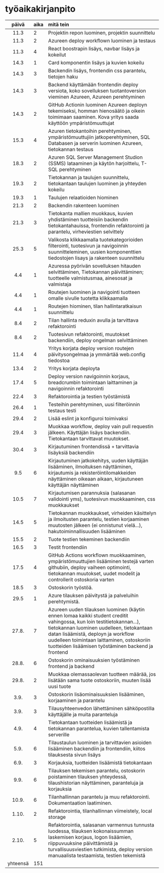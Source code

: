 # työaikakirjanpito

| päivä | aika | mitä tein  |
| :----:|:-----| :-----|
| 11.3 | 2    | Projektin repon luominen, projektin suunnittelu |
| 11.3 | 2    | Azureen deploy workflown luominen ja testaus |
| 11.3 | 4    | React boostrapin lisäys, navbar lisäys ja kokeilut |
| 14.3 | 1    | Card komponentin lisäys ja kuvien kokeilu |
| 14.3 | 3   | Backendin lisäys, frontendin css parantelu, tietojen haku |
| 14.3 | 3   | Backend käyttämään frontendin deploy versiota, koko sovelluksen tuotantoversion vieminen Azureen, Azureen perehtyminen |
| 14.3 | 2   | GitHub Actionin luominen Azureen deployn tekemiseksi, homman hienosäätö ja oikein toimimaan saaminen. Kova yritys saada käyttöön ympäristömuuttujat |
| 15.3 | 4   | Azuren tietokantoihin perehtyminen, ympäristömuuttujiin jatkoperehtyminen, SQL Databasen ja serverin luominen Azureen, tietokannan testaus |
| 18.3 | 2   | Azuren SQL Server Management Studion (SSMS) lataaminen ja käytön harjoittelu, T-SQL perehtyminen |
| 19.3 | 2   | Tietokannan ja taulujen suunnittelu, tietokantaan taulujen luominen ja yhteyden kokeilu |
| 19.3 | 1  | Taulujen relaatioiden hiominen |
| 21.3 | 2  | Backendin rakenteen luominen |
| 21.3 | 3  | Tietokanta mallien muokkaus, kuvien yhdistäminen tuotteisiin backendin tietokantahauissa, frontendin refaktorointi ja parantelu, virheviestien selvittely |
| 25.3 | 5  | Valikosta klikkaamalla tuotekategorioiden filterointi, tuotesivun ja navigoinnin suunnitteleminen, uusien komponenttien tiedostojen lisays ja rakenteen suunnittelu |
| 4.4 | 1  | Azuressa pyörivän sovelluksen hitauden selvittäminen, Tietokannan päivittäminen; tuotteelle valmistusmaa, ainesosat ja valmistaja|
| 4.4 | 1  | Routejen luominen ja navigointi tuotteen omalle sivulle tuotetta klikkaamalla|
| 4.4 | 1  | Routejen hiominen, tilan hallintaratkaisun suunnittelu|
| 8.4 | 2  | Tilan hallinta reduxin avulla ja tarvittava refaktorointi|
| 8.4 | 2  | Tuotesivun refaktorointi, muutokset backendiin, deploy ongelman selvittäminen |
| 11.4 | 4  | Yritys korjata deploy version routejen päivitysongelmaa ja ymmärtää web.config tiedostoa |
| 13.4 | 2  | Yritys korjata deployta |
| 17.4 | 5  | Deploy version navigoinnin korjaus, breadcrumbin toimintaan laittaminen ja navigoinnin refaktorointi |
| 22.4 | 3  | Refaktorointia ja testien työstämistä |
| 26.4 | 1  | Testeihin perehtyminen, uusi filteröinnin testaus testi |
| 29.4 | 2  | Lisää eslint ja konfiguroi toimivaksi |
| 29.4 | 3  | Muokkaa workflow, deploy vain pull requestin jälkeen. Käyttäjän lisäys backendiin. Tietokantaan tarvittavat muutokset. |
| 30.4 | 3  | Kirjautuminen frontendissä + tarvittavia lisäyksiä backendiin |
| 9.5 | 6  | Kirjautuminen jatkokehitys, uuden käyttäjän lisääminen, ilmoituksen näyttäminen, kirjautumis ja rekisteröintilomakkeiden näyttäminen oikeaan aikaan, kirjautuneen käyttäjän näyttäminen |
| 10.5 | 7  | Kirjautumisen parannuksia (salasanan validointi yms), tuotesivun muokkaaminen, css muokkaukset |
| 14.5 | 5  | Tietokannan muokkaukset, virheiden käsittelyn ja ilmoitusten parantelu, testien korjaaminen muutosten jälkeen (ei onnistunut vielä...), hakutoiminnallisuuden lisääminen |
| 15.5 | 2  | Tuote testien tekeminen backendiin |
| 16.5 | 3  | Testit frontendiin |
| 17.5 | 4  | GitHub Actions workflown muokkaaminen, ympäristömuuttujien lisääminen testejä varten githubiin, deploy vaiheen optimointi, tietokannan muutokset, uudet modelit ja controllerit ostoskoria varten |
| 18.5 | 3  | Ostoskorin työstöä. |
| 29.5 | 1 | Azure tilauksen päivitystä ja palveluihin perehtymistä. |
| 27.8. | 7 | Azureen uuden tilauksen luominen (käytin ennen lomaa kaikki student creditit vahingossa, kun loin testitietokannan...), tietokannan luominen uudelleen, tietokantaan datan lisäämistä, deployn ja workflow uudelleen toimintaan laittaminen, ostoskoriin tuotteiden lisäämisen työstäminen backend ja frontend |
| 28.8. | 6 | Ostoskorin ominaisuuksien työstäminen frontend ja backend |
| 29.8. | 2 | Muokkaa olemassaolevan tuotteen määrää, jos lisätään sama tuote ostoskoriin, muuten lisää uusi tuote |
| 3.9. | 3 | Ostoskorin lisäominaisuuksien lisääminen, korjaaminen ja parantelu |
| 3.9. | 3 | Tilausyhteenvedon lähettäminen sähköpostilla käyttäjälle ja muita paranteluja |
| 4.9. | 4 | Tietokantaan tuotteiden lisäämistä ja tietokannan parantelua, kuvien tallentamista serverille |
| 5.9. | 6 | Tilaustaulun luominen ja tarvittavien asioiden lisääminen backendiin ja frontendiin, kiitos tilauksesta sivun lisäys |
| 6.9. | 3 | Korjauksia, tuotteiden lisäämistä tietokantaan |
| 9.9. | 6 | Tilauksen tekemisen parantelu, ostoskorin poistaminen tilauksen yhteydessä, tilaushistorian näyttäminen, paranteluja ja korjauksia |
| 10.9. | 6 | Tilanhallinnan parantelu ja muu refaktorointi. Dokumentaation laatiminen. |
| 1.10. | 2 | Refaktorointia, tilanhallinnan viimeistely, local storage |
| 2.10. | 5| Refaktorointia, salasanan varmennus tunnusta luodessa, tilauksen kokonaissumman laskemisen korjaus, logon lisäämien, riippuvuuksine päivittämistä ja turvallisuusviestien tutkimista, deploy version manuaalista testaamista, testien tekemistä |
| yhteensä | 151 | |
























